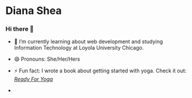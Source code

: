 # Diana Shea
### Hi there 👋

- 🌱 I’m currently learning about web development and studying Information Technology at Loyola University Chicago.

- 😄 Pronouns: She/Her/Hers

- ⚡ Fun fact: I wrote a book about getting started with yoga. Check it out: [ _Ready For Yoga_ ](http://www.dianashea.com)
- 
<!--
**dishea8/dishea8** is a ✨ _special_ ✨ repository because its `README.md` (this file) appears on your GitHub profile.

Here are some ideas to get you started:

- 🔭 I’m currently working on ...

- 👯 I’m looking to collaborate on ...
- 🤔 I’m looking for help with ...
- 💬 Ask me about ...
- 📫 How to reach me: ...


-->
